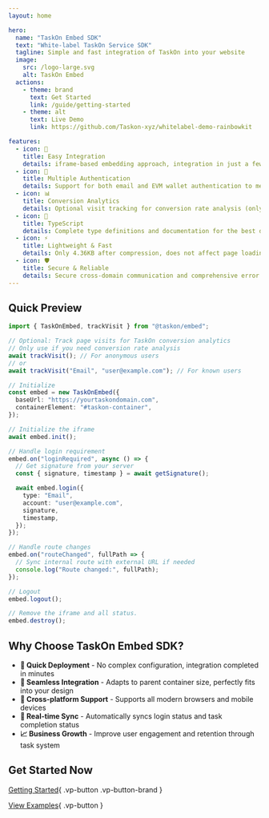 ```yaml
---
layout: home

hero:
  name: "TaskOn Embed SDK"
  text: "White-label TaskOn Service SDK"
  tagline: Simple and fast integration of TaskOn into your website
  image:
    src: /logo-large.svg
    alt: TaskOn Embed
  actions:
    - theme: brand
      text: Get Started
      link: /guide/getting-started
    - theme: alt
      text: Live Demo
      link: https://github.com/Taskon-xyz/whitelabel-demo-rainbowkit

features:
  - icon: 🎯
    title: Easy Integration
    details: iframe-based embedding approach, integration in just a few lines of code
  - icon: 🔐
    title: Multiple Authentication
    details: Support for both email and EVM wallet authentication to meet different user needs
  - icon: 📊
    title: Conversion Analytics
    details: Optional visit tracking for conversion rate analysis (only use if needed)
  - icon: 🔧
    title: TypeScript
    details: Complete type definitions and documentation for the best developer experience
  - icon: ⚡
    title: Lightweight & Fast
    details: Only 4.36KB after compression, does not affect page loading performance
  - icon: 🛡️
    title: Secure & Reliable
    details: Secure cross-domain communication and comprehensive error handling mechanisms
---
```


## Quick Preview

```typescript
import { TaskOnEmbed, trackVisit } from "@taskon/embed";

// Optional: Track page visits for TaskOn conversion analytics
// Only use if you need conversion rate analysis
await trackVisit(); // For anonymous users
// or
await trackVisit("Email", "user@example.com"); // For known users

// Initialize
const embed = new TaskOnEmbed({
  baseUrl: "https://yourtaskondomain.com",
  containerElement: "#taskon-container",
});

// Initialize the iframe
await embed.init();

// Handle login requirement
embed.on("loginRequired", async () => {
  // Get signature from your server
  const { signature, timestamp } = await getSignature();

  await embed.login({
    type: "Email",
    account: "user@example.com",
    signature,
    timestamp,
  });
});

// Handle route changes
embed.on("routeChanged", fullPath => {
  // Sync internal route with external URL if needed
  console.log("Route changed:", fullPath);
});

// Logout
embed.logout();

// Remove the iframe and all status.
embed.destroy();
```

## Why Choose TaskOn Embed SDK?

- **🚀 Quick Deployment** - No complex configuration, integration completed in minutes
- **🎨 Seamless Integration** - Adapts to parent container size, perfectly fits into your design
- **📱 Cross-platform Support** - Supports all modern browsers and mobile devices
- **🔄 Real-time Sync** - Automatically syncs login status and task completion status
- **📈 Business Growth** - Improve user engagement and retention through task system

## Get Started Now

<div class="vp-doc">

[Getting Started](/guide/getting-started){ .vp-button .vp-button-brand }

[View Examples](https://github.com/Taskon-xyz/whitelabel-demo-rainbowkit){ .vp-button }

</div>
